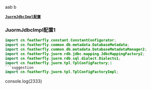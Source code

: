 aab                                       b

[**`JuormJdbcImpl配置`**](#JuormJdbcImpl配置)

### JuormJdbcImpl配置1
```java
import cn.featherfly.constant.ConstantConfigurator;
import cn.featherfly.common.db.metadata.DatabaseMetadata;
import cn.featherfly.common.db.metadata.DatabaseMetadataManager2;
import cn.featherfly.juorm.rdb.jdbc.mapping.JdbcMappingFactory2;
import cn.featherfly.juorm.rdb.sql.dialect.Dialects1;
import cn.featherfly.juorm.tpl.TplConfigFactory;1
```suggestion
import cn.featherfly.juorm.tpl.TplConfigFactoryImpl;
```

console.log(2333)
